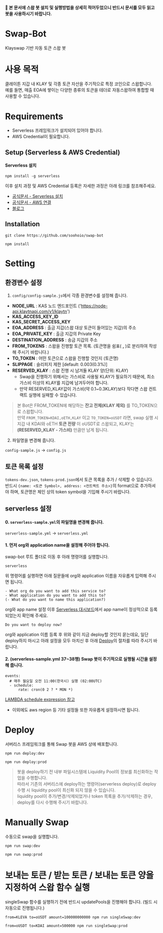 #### 🚨 본 문서에 스왑 봇 설치 및 실행방법을 상세히 적어두었으니 반드시 문서를 모두 읽고 봇을 사용하시기 바랍니다.


# Swap-Bot
Klayswap 기반 자동 토큰 스왑 봇  


# 사용 목적
클레이튼 지갑 내 KLAY 및 각종 토큰 자산을 주기적으로 특정 코인으로 스왑합니다.  
예를 들면, 매출 EOA에 쌓이는 다양한 종류의 토큰을 테더로 자동스왑하여 통합할 때 사용할 수 있습니다.  


# Requirements
- Serverless 프레임워크가 설치되어 있어야 합니다.
- AWS Credential이 필요합니다.

## Setup (Serverless & AWS Credential)
#### Serverless 설치
```
npm install -g serverless
```
이후 설치 과정 및 AWS Credential 등록은 자세한 과정은 아래 링크를 참조해주세요.

- [공식문서 - Serverless 설치](https://www.serverless.com/framework/docs/getting-started)
- [공식문서 - AWS 연결](https://www.serverless.com/framework/docs/providers/aws/guide/credentials)
- [블로그](https://velog.io/@jeffyoun/Serverless-%ED%94%84%EB%A0%88%EC%9E%84%EC%9B%8C%ED%81%AC-%EC%82%AC%EC%9A%A9%ED%95%B4%EC%84%9C-%EB%B0%B0%ED%8F%AC%ED%95%98%EA%B8%B0)

## Installation
```
git clone https://github.com/soohoio/swap-bot
```
```
npm install
```

# Setting
## 환경변수 설정
1. `config/config-sample.js`에서 각종 환경변수를 설정해 줍니다.
  - **NODE_URL** : KAS 노드 엔드포인트 ('https://node-api.klaytnapi.com/v1/klaytn')
  - **KAS_ACCESS_KEY_ID**
  - **KAS_SECRET_ACCESS_KEY**
  - **EOA_ADDRESS** : 출금 지갑(스왑 대상 토큰이 들어있는 지갑)의 주소
  - **EOA_PRIVATE_KEY** : 출금 지갑의 Private Key
  - **DESTINATION_ADDRESS** : 송금 지갑의 주소
  - **FROM_TOKENS** : 스왑을 진행할 토큰 목록. (토큰명을 쉼표( **,** )로 분리하여 작성해 주시기 바랍니다.)
  - **TO_TOKEN** : 어떤 토큰으로 스왑을 진행할 것인지 (토큰명)
  - **SLIPPAGE** : 슬리피지 제한 [default: 0.003(0.3%)]
  - **RESERVED_KLAY** : 스왑 진행 시 남겨둘 KLAY 양(단위: KLAY)
    - Swap을 진행하기 위해서는 가스비로 사용될 KLAY가 필요하기 때문에, 최소 가스비 이상의 KLAY를 지갑에 남겨두어야 합니다.
    - 만약 RESERVED_KLAY값이 가스비(약 0.1~0.3KLAY)보다 작다면 스왑 컨트랙트 실행에 실패할 수 있습니다.

  > 본 Bot은 FROM_TOKEN에 해당하는 **잔고 전체(KLAY 제외)** 를 TO_TOKEN으로 스왑합니다.  
  만약 `FROM_TOKEN=KDAI,oETH,KLAY` 이고 `TO_TOKEN=oUSDT` 라면, swap 실행 시 지갑 내 KDAI와 oETH **토큰 전량** 이 oUSDT로 스왑되고,
  KLAY는 **(RESERVED_KLAY - 가스비)** 만큼만 남게 됩니다.

2. 파일명을 변경해 줍니다.

`config-sample.js` -> `config.js`


## 토큰 목록 설정
`tokens-dev.json`, `tokens-prod.json`에서 토큰 목록을 추가 / 삭제할 수 있습니다.  
반드시 `{name: <토큰 Symbol>, address: <컨트랙트 주소>}`의 format으로 추가하셔야 하며,
토큰명은 체인 상의 token symbol을 기입해 주시기 바랍니다.

## serverless 설정
#### 0. `serverless-sample.yml`의 파일명을 변경해 줍니다.  
`serverless-sample.yml` -> `serverless.yml`


#### 1. 먼저 org와 application name을 설정해 주어야 합니다.  
  swap-bot 루트 폴더로 이동 후 아래 명령어를 실행합니다.
```
serverless
```
위 명령어를 실행하면 아래 질문들에 org와 application 이름을 자유롭게 입력해 주시면 됩니다.
```
- What org do you want to add this service to?
- What application do you want to add this to?
(- What do you want to name this application?)
```
 
org와 app name 설정 이후 [Serverless 대시보드](https://app.serverless.com/)에서 app name이 정상적으로 등록되었는지 확인해 주세요.  
```
Do you want to deploy now?
```
org와 application 이름 등록 후 위와 같이 지금 deploy할 것인지 묻는데요, 일단 deploy하지 마시고 아래 설정을 모두 마치신 후 아래 [Deploy](https://github.com/soohoio/swap-bot/blob/main/README.md#deploy)의 절차를 따라 주시기 바랍니다.


#### 2. (serverless-sample.yml 37~38행) Swap 봇이 주기적으로 실행될 시간을 설정해 줍니다.
```
events:
  # 매주 월요일 오전 11:00(한국시) 실행 (02:00UTC)
  - schedule: 
      rate: cron(0 2 ? * MON *)
```
[LAMBDA schedule expression 참고](https://docs.aws.amazon.com/ko_kr/lambda/latest/dg/services-cloudwatchevents-expressions.html)  
* 이외에도 aws region 등 기타 설정들 또한 자유롭게 설정하시면 됩니다.  



# Deploy
서버리스 프레임워크를 통해 Swap 봇을 AWS 상에 배포합니다.
```
npm run deploy:dev
```
```
npm run deploy:prod
```

> 봇을 deploy하기 전 내부 파일시스템에 Liquidity Pool의 정보를 최신화하는 작업을 수행합니다.  
> 따라서 기존의 서버리스에 deploy하는 명령어(serverless deploy)로 deploy 수행 시 liquidity pool이 최신화 되지 않을 수 있습니다.  
> liquidity pool이 추가/변경/삭제되었거나 token 목록을 추가/삭제하는 경우, deploy를 다시 수행해 주시기 바랍니다.  


# Manually Swap
수동으로 swap을 실행합니다.
```
npm run swap:dev
```
```
npm run swap:prod
```

# 보내는 토큰 / 받는 토큰 / 보내는 토큰 양을 지정하여 스왑 함수 실행
singleSwap 함수를 실행하기 전에 반드시 updatePools을 진행해야 합니다. (빌드 시 자동으로 진행됩니다.)
```
from=KLEVA to=oUSDT amount=100000000000 npm run singleSwap:dev
```
```
from=oUSDT to=KDAI amount=500000 npm run singleSwap:prod
```
